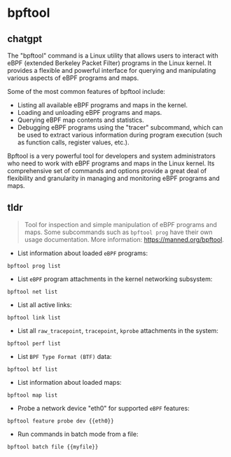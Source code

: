 # bpftool 
## chatgpt 
The "bpftool" command is a Linux utility that allows users to interact with eBPF (extended Berkeley Packet Filter) programs in the Linux kernel. It provides a flexible and powerful interface for querying and manipulating various aspects of eBPF programs and maps.

Some of the most common features of bpftool include:

- Listing all available eBPF programs and maps in the kernel.
- Loading and unloading eBPF programs and maps.
- Querying eBPF map contents and statistics.
- Debugging eBPF programs using the "tracer" subcommand, which can be used to extract various information during program execution (such as function calls, register values, etc.).

Bpftool is a very powerful tool for developers and system administrators who need to work with eBPF programs and maps in the Linux kernel. Its comprehensive set of commands and options provide a great deal of flexibility and granularity in managing and monitoring eBPF programs and maps. 

## tldr 
 
> Tool for inspection and simple manipulation of eBPF programs and maps.
> Some subcommands such as `bpftool prog` have their own usage documentation.
> More information: <https://manned.org/bpftool>.

- List information about loaded `eBPF` programs:

`bpftool prog list`

- List `eBPF` program attachments in the kernel networking subsystem:

`bpftool net list`

- List all active links:

`bpftool link list`

- List all `raw_tracepoint`, `tracepoint`, `kprobe` attachments in the system:

`bpftool perf list`

- List `BPF Type Format (BTF)` data:

`bpftool btf list`

- List information about loaded maps:

`bpftool map list`

- Probe a network device "eth0" for supported `eBPF` features:

`bpftool feature probe dev {{eth0}}`

- Run commands in batch mode from a file:

`bpftool batch file {{myfile}}`
